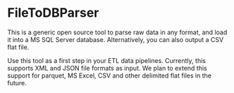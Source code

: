 # FileToDBParser

This is a generic open source tool to parse raw data in any format, and load it into a MS SQL Server database. Alternatively, you can also output a CSV flat file.

Use this tool as a first step in your ETL data pipelines. Currently, this supports XML and JSON file formats as input. We plan to extend this support for parquet, MS Excel, CSV and other delimited flat files in the future.